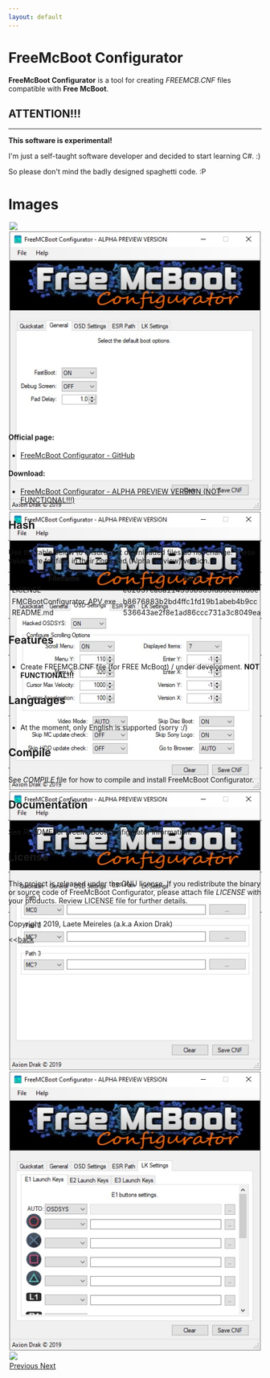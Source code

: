 ```yaml
---
layout: default
---
```


# FreeMcBoot Configurator

**FreeMcBoot Configurator** is a tool for creating _FREEMCB.CNF_ files compatible with **Free McBoot**.

## ATTENTION!!!
----------------
**This software is experimental!**

I'm just a self-taught software developer and decided to start learning C#. :)

So please don't mind the badly designed spaghetti code. :P

# Images


<link rel="stylesheet" href="//netdna.bootstrapcdn.com/bootstrap/3.1.0/css/bootstrap.min.css">

<div id="myCarousel" class="carousel slide container" style="height: 400px;width: 500px; margin: 0 auto" data-ride="carousel">
		<div class="carousel-inner">
  				<div class="item active">
							<a href="#" data-img-url="img/free-mcb-conf_01.png" class="carrouselImg"><img src="img/free-mcb-conf_01.png"/></a>
					</div>					<div class="item">
							<a href="#" data-img-url="img/free-mcb-conf_02.jpg" class="carrouselImg"><img src="img/free-mcb-conf_02.jpg"/></a>
					</div>					<div class="item">
							<a href="#" data-img-url="img/free-mcb-conf_03.jpg" class="carrouselImg"><img src="img/free-mcb-conf_03.jpg"/></a>
					</div>					<div class="item">
							<a href="#" data-img-url="img/free-mcb-conf_04.jpg" class="carrouselImg"><img src="img/free-mcb-conf_04.jpg"/></a>
					</div>					<div class="item">
							<a href="#" data-img-url="img/free-mcb-conf_05.jpg" class="carrouselImg"><img src="img/free-mcb-conf_05.jpg"/></a>
					</div>					<div class="item">
							<a href="#" data-img-url="img/free-mcb-conf_06.jpg" class="carrouselImg"><img src="img/free-mcb-conf_06.jpg"/></a>
		</div>
</div>
		<a class="left carousel-control" href="#myCarousel" role="button" data-slide="prev">
		    <span class="glyphicon glyphicon-chevron-left" aria-hidden="true"></span>
		    <span class="sr-only">Previous</span>
		</a>
		<a class="right carousel-control" href="#myCarousel" role="button" data-slide="next">
		    <span class="glyphicon glyphicon-chevron-right" aria-hidden="true"></span>
		    <span class="sr-only">Next</span>
		</a>
</div>

#### Official page:

* [FreeMcBoot Configurator - GitHub](https://github.com/AxionDrak/FreeMCBootConfigurator)

#### Download:

* [FreeMcBoot Configurator - ALPHA PREVIEW VERSION (NOT FUNCTIONAL!!!)](https://github.com/AxionDrak/FreeMCBootConfigurator/releases/tag/0.0.1.0)

## Hash
* * *
Use the table below to ensure that downloaded files do not change. These values are for files in their compiled (Alpha Preview) version.

| Filename                    | MD5                              | SHA256                                                           |
| --------------------------- | ---------------------------------|----------------------------------------------------------------- |
| LICENSE                     | e62637ea8a114355b985fd86c9ffbd6e | 230184f60bae2feaf244f10a8bac053c8ff33a183bcc365b4d8b876d2b7f4809 |
| FMCBootConfigurator_APV.exe | b8676883b2bd4ffc1fd19b1abeb4b9cc | b433ea04213383413ef96b965a9b48281b84a1ec4d4579e81a17bccd26faffe4 |
| README.md                   | 536643ae2f8e1ad86ccc731a3c8049ea | 6995ddc6e286be362ef6c819587d71e3d811f6d87532837f428bffbe72734a64 |

## Features
* * *
* Create FREEMCB.CNF file (for FREE McBoot) / under development. <b>NOT FUNCTIONAL!!!</b>

## Languages
* * *
* At the moment, only English is supported (sorry :/)

## Compile
* * *
See _COMPILE_ file for how to compile and install FreeMcBoot Configurator.

## Documentation
* * *
See _README_ for FreeMcBoot Configurator information.

## License
* * *
This project is released under the GNU license. If you redistribute the binary or source code of FreeMcBoot Configurator, please attach file _LICENSE_ with your products.
Review LICENSE file for further details.

* * *
Copyright 2019, Laete Meireles (a.k.a Axion Drak)

<<[back](./)

